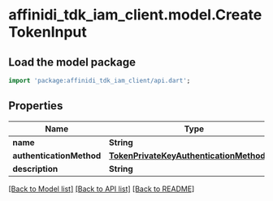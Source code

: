 # affinidi_tdk_iam_client.model.CreateTokenInput

## Load the model package

```dart
import 'package:affinidi_tdk_iam_client/api.dart';
```

## Properties

| Name                     | Type                                                                                    | Description | Notes      |
| ------------------------ | --------------------------------------------------------------------------------------- | ----------- | ---------- |
| **name**                 | **String**                                                                              |             |
| **authenticationMethod** | [**TokenPrivateKeyAuthenticationMethodDto**](TokenPrivateKeyAuthenticationMethodDto.md) |             |
| **description**          | **String**                                                                              |             | [optional] |

[[Back to Model list]](../README.md#documentation-for-models) [[Back to API list]](../README.md#documentation-for-api-endpoints) [[Back to README]](../README.md)

